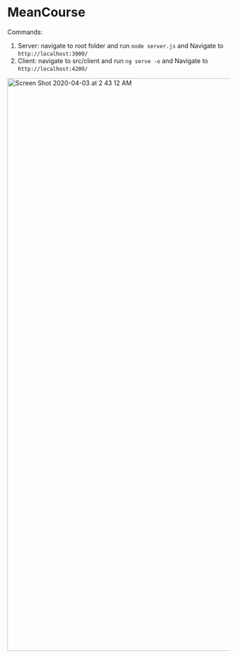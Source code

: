 # MeanCourse

Commands: 

1) Server: navigate to root folder and run `node server.js` and Navigate to `http://localhost:3000/`
2) Client: navigate to src/client and run `ng serve -o` and  Navigate to `http://localhost:4200/`




<img width="1292" alt="Screen Shot 2020-04-03 at 2 43 12 AM" src="https://user-images.githubusercontent.com/8803003/78347381-43e56b00-7555-11ea-9127-5f254360a445.png">
